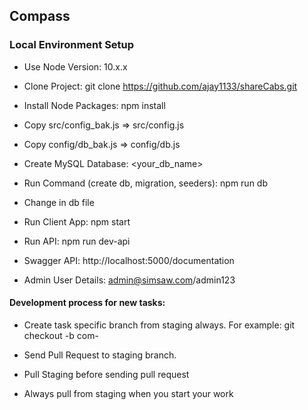 ## Compass

### Local Environment Setup
* Use Node Version: 10.x.x

* Clone Project: git clone https://github.com/ajay1133/shareCabs.git

* Install Node Packages: npm install

* Copy src/config_bak.js => src/config.js

* Copy config/db_bak.js => config/db.js

* Create MySQL Database:  <your_db_name>

* Run Command (create db, migration, seeders): npm run db

* Change in db file

* Run Client App: npm start

* Run API: npm run dev-api

* Swagger API: http://localhost:5000/documentation

* Admin User Details: admin@simsaw.com/admin123


#### Development process for new tasks:

* Create task specific branch from staging always. For example: git checkout -b com-<TASKNO>

* Send Pull Request to staging branch.

* Pull Staging before sending pull request

* Always pull from staging when you start your work



